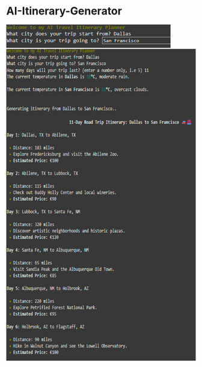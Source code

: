 # AI-Itinerary-Generator



<img src="Integration1.png" width="437" height="62">  
<img src="Integration2.png" width="678" height="829">  

